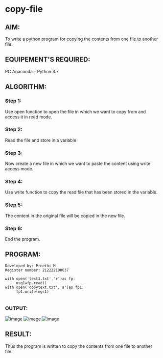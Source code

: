 # copy-file
## AIM:
To write a python program for copying the contents from one file to another file.
## EQUIPEMENT'S REQUIRED: 
PC
Anaconda - Python 3.7
## ALGORITHM: 
### Step 1:
Use open function to open the file in which we want to copy from and access it in read mode.
### Step 2: 
Read the file and store in a variable
### Step 3: 
Now create a new file in which we want to paste the content using write access mode.
### Step 4:  
Use write function to copy the read file that has been stored in the variable.
### Step 5: 
The content in the original file will be copied in the new file.
### Step 6: 
End the program.
## PROGRAM:
```
Developed by: Preethi M
Register number: 212222100037

with open('text1.txt','r')as fp:
     msg1=fp.read()
with open('copytext.txt','a')as fp1:
     fp1.write(mgs1)
        
```
### OUTPUT:

![image](https://github.com/GitPreethiHub/copy-file/assets/119475585/eccf36a9-b236-4487-9baf-a47e9e228138)
![image](https://github.com/GitPreethiHub/copy-file/assets/119475585/dab20145-6757-40d7-bdd7-bf522f009907)
![image](https://github.com/GitPreethiHub/copy-file/assets/119475585/05d7310a-42ef-49f8-9a85-76039c695310)


## RESULT:
Thus the program is written to copy the contents from one file to another file.
